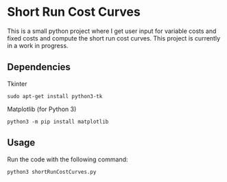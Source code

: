 # Short Run Cost Curves
This is a small python project where I get user input for variable costs and fixed costs and compute the short run cost curves. This project is currently in a work in progress.

## Dependencies
Tkinter
```
sudo apt-get install python3-tk
```

Matplotlib (for Python 3)
```
python3 -m pip install matplotlib
```

## Usage
Run the code with the following command:
```
python3 shortRunCostCurves.py
```
